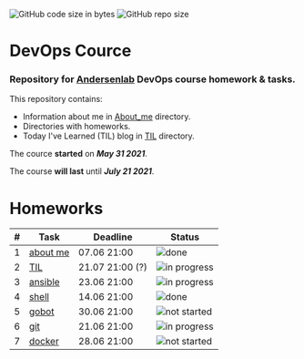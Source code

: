 ![GitHub code size in bytes](https://img.shields.io/github/languages/code-size/MikeKozhevnikov/devops-cource)
![GitHub repo size](https://img.shields.io/github/repo-size/MikeKozhevnikov/devops-cource)

# DevOps Cource

### Repository for [Andersenlab](https://www.andersenlab.com/) DevOps course homework &amp; tasks.

This repository contains:

- Information about me in [About_me](https://github.com/MikeKozhevnikov/devops-cource/tree/main/About_me) directory.
- Directories with homeworks.
- Today I've Learned (TIL) blog in [TIL](https://github.com/MikeKozhevnikov/devops-cource/tree/main/TIL) directory.

The cource **started** on ***May 31 2021***.

The course **will last** until ***July 21 2021***.

# Homeworks

| # | Task  | Deadline |Status|
|---|-------|----------|------|
| 1 | [about me](https://github.com/MikeKozhevnikov/devops-cource/tree/main/About_me)| 07.06 21:00 | ![done](https://img.shields.io/badge/-done-brightgreen) |
| 2 | [TIL](https://github.com/MikeKozhevnikov/devops-cource/tree/main/TIL)  | 21.07 21:00 (?)  | ![in progress](https://img.shields.io/badge/-in%20progress-blue) |
| 3 | [ansible](https://github.com/MikeKozhevnikov/devops-cource/tree/main/ansible)  | 23.06 21:00|![in progress](https://img.shields.io/badge/-in%20progress-blue)|
| 4 | [shell](https://github.com/MikeKozhevnikov/devops-cource/tree/main/shell)  | 14.06 21:00|![done](https://img.shields.io/badge/-done-brightgreen)|
| 5 | [gobot](https://github.com/MikeKozhevnikov/devops-cource/tree/main/gobot)  | 30.06 21:00|![not started](https://img.shields.io/badge/-not%20started-red)|
| 6 | [git](https://github.com/MikeKozhevnikov/devops-cource/tree/main/git)  | 21.06 21:00|![in progress](https://img.shields.io/badge/-in%20progress-blue)|
| 7 | [docker](https://github.com/MikeKozhevnikov/devops-cource/tree/main/docker)  | 28.06 21:00|![not started](https://img.shields.io/badge/-not%20started-red)|